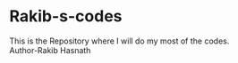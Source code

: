 # Rakib-s-codes
This is the Repository where I will do my most of the codes.
<br>
Author-Rakib Hasnath
